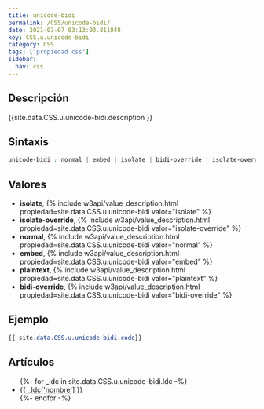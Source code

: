 ```yaml
---
title: unicode-bidi
permalink: /CSS/unicode-bidi/
date: 2021-03-07 03:13:03.811848
key: CSS.u.unicode-bidi
category: CSS
tags: ['propiedad css']
sidebar: 
  nav: css
---
```


## Descripción
{{site.data.CSS.u.unicode-bidi.description }}

## Sintaxis
~~~css
unicode-bidi : normal | embed | isolate | bidi-override | isolate-override | plaintext
~~~

## Valores
* **isolate**,  {% include w3api/value_description.html propiedad=site.data.CSS.u.unicode-bidi valor="isolate" %}
* **isolate-override**,  {% include w3api/value_description.html propiedad=site.data.CSS.u.unicode-bidi valor="isolate-override" %}
* **normal**,  {% include w3api/value_description.html propiedad=site.data.CSS.u.unicode-bidi valor="normal" %}
* **embed**,  {% include w3api/value_description.html propiedad=site.data.CSS.u.unicode-bidi valor="embed" %}
* **plaintext**,  {% include w3api/value_description.html propiedad=site.data.CSS.u.unicode-bidi valor="plaintext" %}
* **bidi-override**,  {% include w3api/value_description.html propiedad=site.data.CSS.u.unicode-bidi valor="bidi-override" %}

## Ejemplo
~~~css
{{ site.data.CSS.u.unicode-bidi.code}}
~~~

## Artículos
<ul>
{%- for _ldc in site.data.CSS.u.unicode-bidi.ldc -%}
   <li>
       <a href="{{_ldc['url'] }}">{{ _ldc['nombre'] }}</a>
   </li>
{%- endfor -%}
</ul>
